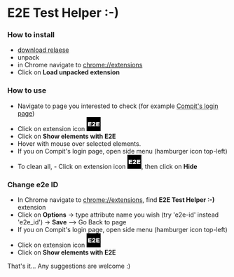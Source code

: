 # E2E Test Helper :-)


### How to install

* [download relaese](https://github.com/danduh/e2e-ids-finder/releases)
* unpack
* in Chrome navigate to [chrome://extensions](chrome://extensions)
* Click on **Load unpacked extension**


### How to use

* Navigate to page you interested to check (for example [Compit's login page](https://app.compit.com))
* Click on extension icon ![alt text](src/assets/icon-32.png "Extension Icon")
* Click on **Show elements with E2E**
* Hover with mouse over selected elements.
* If you on Compit's login page, open side menu (hamburger icon top-left)
* To clean all, - Click on extension icon ![alt text](src/assets/icon-32.png "Extension Icon"), then click on **Hide**

### Change e2e ID

* In Chrome navigate to [chrome://extensions](chrome://extensions), find **E2E Test Helper :-)** extension
* Click on **Options** -> type attribute name you wish (try 'e2e-id' instead 'e2e_id')  -> **Save** --> Go Back to page
* If you on Compit's login page, open side menu (hamburger icon top-left)
* Click on extension icon ![alt text](src/assets/icon-32.png "Extension Icon")
* Click on **Show elements with E2E**

That's it... Any suggestions are welcome :)